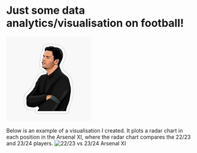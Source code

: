 # Just some data analytics/visualisation on football! 

![mostly Arsenal related...](images/arteta.png)

Below is an example of a visualisation I created. It plots a radar chart in each position in the Arsenal XI, where the radar chart compares the 22/23 and 23/24 players. 
![22/23 vs 23/24 Arsenal XI](/outputs/arsenal/ArsenalDashboard.png)